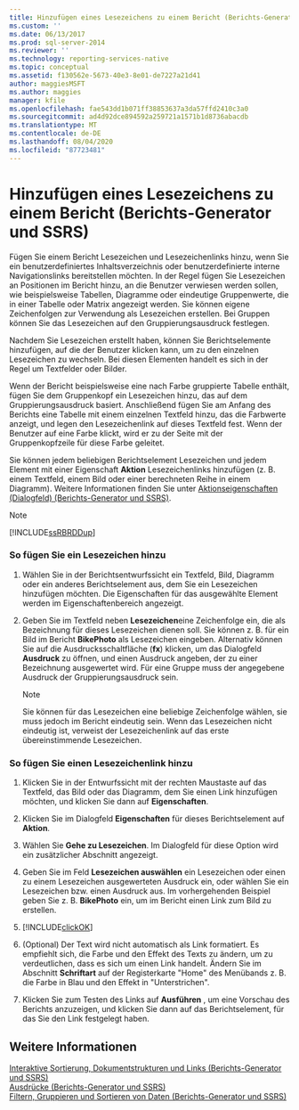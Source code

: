 ```yaml
---
title: Hinzufügen eines Lesezeichens zu einem Bericht (Berichts-Generator und SSRS) | Microsoft-Dokumentation
ms.custom: ''
ms.date: 06/13/2017
ms.prod: sql-server-2014
ms.reviewer: ''
ms.technology: reporting-services-native
ms.topic: conceptual
ms.assetid: f130562e-5673-40e3-8e01-de7227a21d41
author: maggiesMSFT
ms.author: maggies
manager: kfile
ms.openlocfilehash: fae543dd1b071ff38853637a3da57ffd2410c3a0
ms.sourcegitcommit: ad4d92dce894592a259721a1571b1d8736abacdb
ms.translationtype: MT
ms.contentlocale: de-DE
ms.lasthandoff: 08/04/2020
ms.locfileid: "87723481"
---
```

# <a name="add-a-bookmark-to-a-report-report-builder-and-ssrs"></a>Hinzufügen eines Lesezeichens zu einem Bericht (Berichts-Generator und SSRS)
  Fügen Sie einem Bericht Lesezeichen und Lesezeichenlinks hinzu, wenn Sie ein benutzerdefiniertes Inhaltsverzeichnis oder benutzerdefinierte interne Navigationslinks bereitstellen möchten. In der Regel fügen Sie Lesezeichen an Positionen im Bericht hinzu, an die Benutzer verwiesen werden sollen, wie beispielsweise Tabellen, Diagramme oder eindeutige Gruppenwerte, die in einer Tabelle oder Matrix angezeigt werden. Sie können eigene Zeichenfolgen zur Verwendung als Lesezeichen erstellen. Bei Gruppen können Sie das Lesezeichen auf den Gruppierungsausdruck festlegen.  
  
 Nachdem Sie Lesezeichen erstellt haben, können Sie Berichtselemente hinzufügen, auf die der Benutzer klicken kann, um zu den einzelnen Lesezeichen zu wechseln. Bei diesen Elementen handelt es sich in der Regel um Textfelder oder Bilder.  
  
 Wenn der Bericht beispielsweise eine nach Farbe gruppierte Tabelle enthält, fügen Sie dem Gruppenkopf ein Lesezeichen hinzu, das auf dem Gruppierungsausdruck basiert. Anschließend fügen Sie am Anfang des Berichts eine Tabelle mit einem einzelnen Textfeld hinzu, das die Farbwerte anzeigt, und legen den Lesezeichenlink auf dieses Textfeld fest. Wenn der Benutzer auf eine Farbe klickt, wird er zu der Seite mit der Gruppenkopfzeile für diese Farbe geleitet.  
  
 Sie können jedem beliebigen Berichtselement Lesezeichen und jedem Element mit einer Eigenschaft **Aktion** Lesezeichenlinks hinzufügen (z. B. einem Textfeld, einem Bild oder einer berechneten Reihe in einem Diagramm). Weitere Informationen finden Sie unter [Aktionseigenschaften (Dialogfeld) (Berichts-Generator und SSRS)](../action-properties-dialog-box-report-builder-and-ssrs.md).  
  
> [!NOTE]  
>  [!INCLUDE[ssRBRDDup](../../includes/ssrbrddup-md.md)]  
  
### <a name="to-add-a-bookmark"></a>So fügen Sie ein Lesezeichen hinzu  
  
1.  Wählen Sie in der Berichtsentwurfssicht ein Textfeld, Bild, Diagramm oder ein anderes Berichtselement aus, dem Sie ein Lesezeichen hinzufügen möchten. Die Eigenschaften für das ausgewählte Element werden im Eigenschaftenbereich angezeigt.  
  
2.  Geben Sie im Textfeld neben **Lesezeichen**eine Zeichenfolge ein, die als Bezeichnung für dieses Lesezeichen dienen soll. Sie können z. B. für ein Bild im Bericht **BikePhoto** als Lesezeichen eingeben. Alternativ können Sie auf die Ausdrucksschaltfläche (**fx**) klicken, um das Dialogfeld **Ausdruck** zu öffnen, und einen Ausdruck angeben, der zu einer Bezeichnung ausgewertet wird. Für eine Gruppe muss der angegebene Ausdruck der Gruppierungsausdruck sein.  
  
    > [!NOTE]  
    >  Sie können für das Lesezeichen eine beliebige Zeichenfolge wählen, sie muss jedoch im Bericht eindeutig sein. Wenn das Lesezeichen nicht eindeutig ist, verweist der Lesezeichenlink auf das erste übereinstimmende Lesezeichen.  
  
### <a name="to-add-a-bookmark-link"></a>So fügen Sie einen Lesezeichenlink hinzu  
  
1.  Klicken Sie in der Entwurfssicht mit der rechten Maustaste auf das Textfeld, das Bild oder das Diagramm, dem Sie einen Link hinzufügen möchten, und klicken Sie dann auf **Eigenschaften**.  
  
2.  Klicken Sie im Dialogfeld **Eigenschaften** für dieses Berichtselement auf **Aktion**.  
  
3.  Wählen Sie **Gehe zu Lesezeichen**. Im Dialogfeld für diese Option wird ein zusätzlicher Abschnitt angezeigt.  
  
4.  Geben Sie im Feld **Lesezeichen auswählen** ein Lesezeichen oder einen zu einem Lesezeichen ausgewerteten Ausdruck ein, oder wählen Sie ein Lesezeichen bzw. einen Ausdruck aus. Im vorhergehenden Beispiel geben Sie z. B. **BikePhoto** ein, um im Bericht einen Link zum Bild zu erstellen.  
  
5.  [!INCLUDE[clickOK](../../includes/clickok-md.md)]  
  
6.  (Optional) Der Text wird nicht automatisch als Link formatiert. Es empfiehlt sich, die Farbe und den Effekt des Texts zu ändern, um zu verdeutlichen, dass es sich um einen Link handelt. Ändern Sie im Abschnitt **Schriftart** auf der Registerkarte "Home" des Menübands z. B. die Farbe in Blau und den Effekt in "Unterstrichen".  
  
7.  Klicken Sie zum Testen des Links auf **Ausführen** , um eine Vorschau des Berichts anzuzeigen, und klicken Sie dann auf das Berichtselement, für das Sie den Link festgelegt haben.  
  
## <a name="see-also"></a>Weitere Informationen  
 [Interaktive Sortierung, Dokumentstrukturen und Links &#40;Berichts-Generator und SSRS&#41;](interactive-sort-document-maps-and-links-report-builder-and-ssrs.md)   
 [Ausdrücke &#40;Berichts-Generator und SSRS&#41;](expressions-report-builder-and-ssrs.md)   
 [Filtern, Gruppieren und Sortieren von Daten &#40;Berichts-Generator und SSRS&#41;](filter-group-and-sort-data-report-builder-and-ssrs.md)  
  
  
